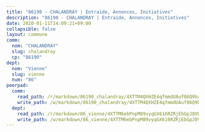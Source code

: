 ```yaml
---
title: "86190 - CHALANDRAY | Entraide, Annonces, Initiatives"
description: "86190 - CHALANDRAY | Entraide, Annonces, Initiatives"
date: 2020-01-11T14:09:21+09:00
collapsible: false
layout: commune
comm:
  nom: "CHALANDRAY"
  slug: chalandray
  cp: "86190"
dept:
  nom: "Vienne"
  slug: vienne
  num: "86"
peerpad:
  comm:
    read_path: /r/markdown/86190_chalandray/4XTTM4QXHZE4qfmmdUAuf86Q9haVzvfPnNZWxqeVddXCGGdKg
    write_path: /w/markdown/86190_chalandray/4XTTM4QXHZE4qfmmdUAuf86Q9haVzvfPnNZWxqeVddXCGGdKg-K3TgTzuVTqk57hYCrXBDGMLRBNJN3YuFK6hddhMUh59nu5M5tYeBuo9sauqPY2j73UvqKgUPp11XskzwMXaQ2A4WQHAtBtLCwq4hbKh3jWQXKHn91CCwz7ofKxRYEPDPE2ZNTQGr
  dept:
    read_path: /r/markdown/86_vienne/4XTTM6ebPnpM89vyqGX616RZRjEbGpJ8VDNVdSCrMHCb86ALN
    write_path: /w/markdown/86_vienne/4XTTM6ebPnpM89vyqGX616RZRjEbGpJ8VDNVdSCrMHCb86ALN-K3TgUEmU2PzobkNvYrNtR4DXtgm1qYeknzdEZmszmUFpRSMDjV62q8xZv1nUQEJqGnnT9H399N9TnzZMyT3rgAM3pHPbqGxVD33vWNzCSkbf2kxHwBfenpixiJuwbWaCBERwmNeA
---
```


